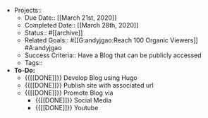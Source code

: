 - Projects::
    - Due Date:: [[March 21st, 2020]]
    - Completed Date:: [[March 28th, 2020]]
    - Status:: #[[archive]]
    - Related Goals:: #[[G:andyjgao:Reach 100 Organic Viewers]] #A:andyjgao
    - Success Criteria:: Have a Blog that can be publicly accessed
    - Tags::
- **To-Do:**
    - {{[[DONE]]}} Develop Blog using Hugo
    - {{[[DONE]]}} Publish site with associated url
    - {{[[DONE]]}} Promote Blog via 
        - {{[[DONE]]}} Social Media
        - {{[[DONE]]}} Youtube

